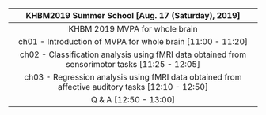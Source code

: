 
| KHBM2019 Summer School [Aug. 17 (Saturday), 2019] |
|     :---:      | 
| KHBM 2019 MVPA for whole brain |
| ch01 - Introduction of MVPA for whole brain [11:00 - 11:20] |
| ch02 - Classification analysis using fMRI data obtained from sensorimotor tasks [11:25 - 12:05] |
| ch03 - Regression analysis using fMRI data obtained from affective auditory tasks [12:10 - 12:50] |
| Q & A  [12:50 - 13:00] |
